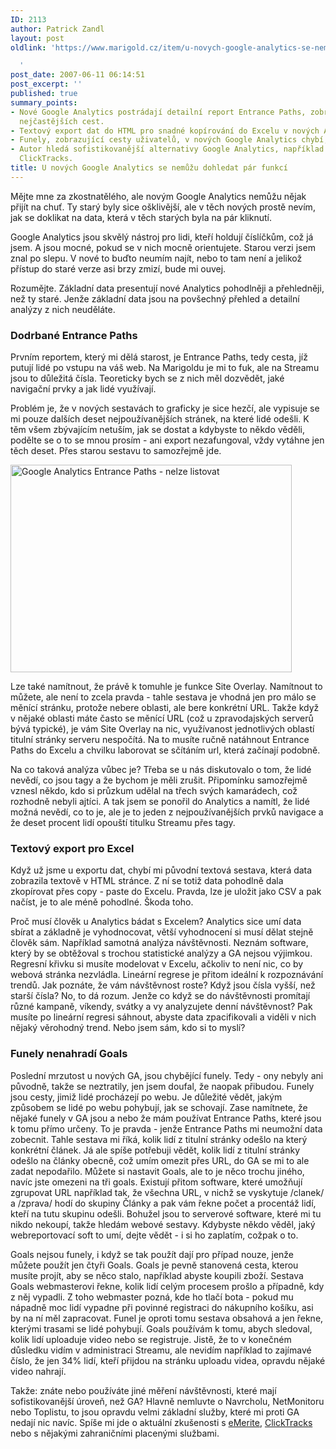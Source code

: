```yaml
---
ID: 2113
author: Patrick Zandl
layout: post
oldlink: 'https://www.marigold.cz/item/u-novych-google-analytics-se-nemuzu-dohledat-par-funkci

  '
post_date: 2007-06-11 06:14:51
post_excerpt: ''
published: true
summary_points:
- Nové Google Analytics postrádají detailní report Entrance Paths, zobrazují jen deset
  nejčastějších cest.
- Textový export dat do HTML pro snadné kopírování do Excelu v nových Analytics chybí.
- Funely, zobrazující cesty uživatelů, v nových Google Analytics chybí, Goals je nenahradí.
- Autor hledá sofistikovanější alternativy Google Analytics, například eMerite nebo
  ClickTracks.
title: U nových Google Analytics se nemůžu dohledat pár funkcí
---
```


Mějte mne za zkostnatělého, ale novým Google Analytics nemůžu nějak přijít na chuť. Ty starý byly sice ošklivější, ale v těch nových prostě nevím, jak se doklikat na data, která v těch starých byla na pár kliknutí. 

Google Analytics jsou skvělý nástroj pro lidi, kteří holdují číslíčkům, což já jsem. A jsou mocné, pokud se v nich mocně orientujete. Starou verzi jsem znal po slepu. V nové to buďto neumím najít, nebo to tam není a jelikož přístup do staré verze asi brzy zmizí, bude mi ouvej. 

Rozumějte. Základní data presentují nové Analytics pohodlněji a přehledněji, než ty staré. Jenže základní data jsou na povšechný přehled a detailní analýzy z nich neuděláte. 

<h3>Dodrbané Entrance Paths</h3>
Prvním reportem, který mi dělá starost, je Entrance Paths, tedy cesta, jíž putují lidé po vstupu na váš web. Na Marigoldu je mi to fuk, ale na Streamu jsou to důležitá čísla. Teoreticky bych se z nich měl dozvědět, jaké navigační prvky a jak lidé využívají. 
<!--more-->

Problém je, že v nových sestavách to graficky je sice hezčí, ale vypisuje se mi pouze dalších deset nejpoužívanějších stránek,  na které lidé odešli. K těm všem zbývajícím netuším, jak se dostat a kdybyste to někdo věděli, podělte  se o to se mnou prosím - ani export nezafungoval, vždy vytáhne jen těch deset. Přes starou sestavu to samozřejmě jde. 

<a href="http://www.marigold.cz/wp-content/google-analytics.png"><img src="http://www.marigold.cz/wp-content/_google-analytics.png" width="450" height="332" alt="Google Analytics Entrance Paths - nelze listovat" title="Google Analytics Entrance Paths - nelze listovat"  /></a>

Lze také namítnout, že právě k tomuhle je funkce Site Overlay. Namítnout to můžete, ale není to zcela pravda - tahle sestava je vhodná jen pro málo se měnící stránku, protože nebere oblasti, ale bere konkrétní URL. Takže když v nějaké oblasti máte často se měnící URL (což u zpravodajských serverů bývá typické), je vám Site Overlay na nic, využívanost jednotlivých oblastí titulní stránky serveru nespočítá. Na to musíte ručně natáhnout Entrance Paths do Excelu a chvilku laborovat se sčítáním url, která začínají podobně. 

Na co taková analýza vůbec je? Třeba se u nás diskutovalo o tom, že lidé nevědí, co jsou tagy a že bychom je měli zrušit. Připomínku samozřejmě vznesl někdo, kdo si průzkum udělal na třech svých kamarádech, což rozhodně nebyli ajtíci. A tak jsem se ponořil do Analytics a namítl, že lidé možná nevědí, co to je, ale je to jeden z nejpoužívanějších prvků navigace a že deset procent lidí opouští titulku Streamu přes tagy.  

<h3>Textový export pro Excel</h3>

Když už jsme u exportu dat, chybí mi původní textová sestava, která data zobrazila textově v HTML stránce. Z ní se totiž data pohodlně dala zkopírovat přes copy - paste do Excelu. Pravda, lze je uložit jako CSV a pak načíst, je to ale méně pohodlné. Škoda toho.

Proč musí člověk u Analytics bádat s Excelem? Analytics sice umí data sbírat a základně je vyhodnocovat, větší vyhodnocení si musí dělat stejně člověk sám. Například samotná analýza návštěvnosti. Neznám software, který by se obtěžoval s trochou statistické analýzy a GA nejsou výjimkou. Regresní křivku si musíte modelovat v Excelu, ačkoliv to není nic, co by webová stránka nezvládla. Lineární regrese je přitom ideální k rozpoznávání trendů. Jak poznáte, že vám návštěvnost roste? Když jsou čísla vyšší, než starší čísla? No, to dá rozum. Jenže co když se do návštěvnosti promítají různé kampaně, víkendy, svátky a vy analyzujete denní návštěvnost? Pak musíte po lineární regresi sáhnout, abyste data zpacifikovali a viděli v nich nějaký věrohodný trend. Nebo jsem sám, kdo si to myslí?

<h3>Funely nenahradí Goals</h3>

Poslední mrzutost u nových GA, jsou chybějící funely. Tedy - ony nebyly ani původně, takže se neztratily, jen jsem doufal, že naopak přibudou. Funely jsou cesty, jimiž lidé procházejí po webu. Je důležité vědět, jakým způsobem se lidé po webu pohybují, jak se schovají. Zase namítnete, že nějaké funely v GA jsou a nebo že mám používat Entrance Paths, které jsou k tomu přímo určeny. To je pravda - jenže Entrance Paths mi neumožní data zobecnit. Tahle sestava mi říká, kolik lidí z titulní stránky odešlo na který konkrétní článek. Já ale spíše potřebuji vědět, kolik lidí z titulní stránky odešlo na články obecně, což umím omezit přes URL, do GA se mi to ale zadat nepodařilo. Můžete si nastavit Goals, ale to je něco trochu jiného, navíc jste omezeni na tři goals. Existují přitom software, které umožňují zgrupovat URL například tak, že všechna URL, v nichž se vyskytuje /clanek/ a /zprava/ hodí do skupiny Články a pak vám řekne počet a procentáž lidí, kteří na tutu skupinu odešli. Bohužel jsou to serverové software, které mi tu nikdo nekoupí, takže hledám webové sestavy. Kdybyste někdo věděl, jaký webreportovací soft to umí, dejte vědět - i si ho zaplatím, cožpak o to. 

Goals nejsou funely, i když se tak použít dají pro případ nouze, jenže můžete použít jen čtyři Goals. Goals je pevně stanovená cesta, kterou musíte projít, aby se něco stalo, například abyste koupili zboží. Sestava Goals webmasterovi řekne, kolik lidí celým procesem prošlo a případně, kdy z něj vypadli. Z toho webmaster pozná, kde ho tlačí bota - pokud mu nápadně moc lidí vypadne při povinné registraci do nákupního košíku, asi by na ní měl zapracovat. Funel je oproti tomu sestava obsahová a jen řekne, kterými trasami se lidé pohybují. Goals používám k tomu, abych sledoval, kolik lidí uploaduje video nebo se registruje. Jistě, že to v konečném důsledku vidím v administraci Streamu, ale nevidím například to zajímavé číslo, že jen 34% lidí, kteří přijdou na stránku uploadu videa, opravdu nějaké video nahrají. 

Takže: znáte nebo používáte jiné měření návštěvnosti, které mají sofistikovanější úroveň, než GA? Hlavně nemluvte o Navrcholu, NetMonitoru nebo Toplistu, to jsou opravdu velmi základní služby, které mi proti GA nedají nic navíc. Spíše mi jde o aktuální zkušenosti s <a href="http://www.emerite.cz">eMerite</a>, <a href="http://www.clicktracks.cz/">ClickTracks</a> nebo s nějakými zahraničními placenými službami.